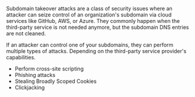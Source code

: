 Subdomain takeover attacks are a class of security issues where an attacker can seize control of an organization's
subdomain via cloud services like GitHub, AWS, or Azure. They commonly happen when the third-party service is not needed
anymore, but the subdomain DNS entries are not cleaned.

If an attacker can control one of your subdomains, they can perform multiple types of attacks. Depending on the third-party service provider's capabilities.

- Perform cross-site scripting
- Phishing attacks
- Stealing Broadly Scoped Cookies
- Clickjacking 
